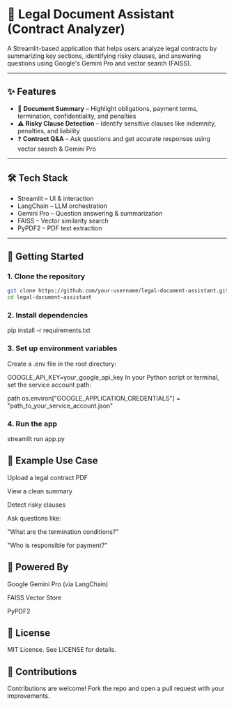 # 🧾 Legal Document Assistant (Contract Analyzer)

A Streamlit-based application that helps users analyze legal contracts by summarizing key sections, identifying risky clauses, and answering questions using Google's Gemini Pro and vector search (FAISS).

---

## ✨ Features

- 📄 **Document Summary** – Highlight obligations, payment terms, termination, confidentiality, and penalties  
- ⚠️ **Risky Clause Detection** – Identify sensitive clauses like indemnity, penalties, and liability  
- ❓ **Contract Q&A** – Ask questions and get accurate responses using vector search & Gemini Pro  

---

## 🛠️ Tech Stack

- Streamlit – UI & interaction  
- LangChain – LLM orchestration  
- Gemini Pro – Question answering & summarization  
- FAISS – Vector similarity search  
- PyPDF2 – PDF text extraction  

---

## 🚀 Getting Started

### 1. Clone the repository
```bash
git clone https://github.com/your-username/legal-document-assistant.git
cd legal-document-assistant
```

### 2. Install dependencies

pip install -r requirements.txt

### 3. Set up environment variables
Create a .env file in the root directory:


GOOGLE_API_KEY=your_google_api_key
In your Python script or terminal, set the service account path:

path
os.environ["GOOGLE_APPLICATION_CREDENTIALS"] = "path_to_your_service_account.json"

### 4. Run the app

streamlit run app.py

## 📌 Example Use Case
Upload a legal contract PDF

View a clean summary

Detect risky clauses

Ask questions like:

"What are the termination conditions?"

"Who is responsible for payment?"

## 🧠 Powered By
Google Gemini Pro (via LangChain)

FAISS Vector Store

PyPDF2

## 📜 License
MIT License. See LICENSE for details.

## 🙌 Contributions
Contributions are welcome! Fork the repo and open a pull request with your improvements.
